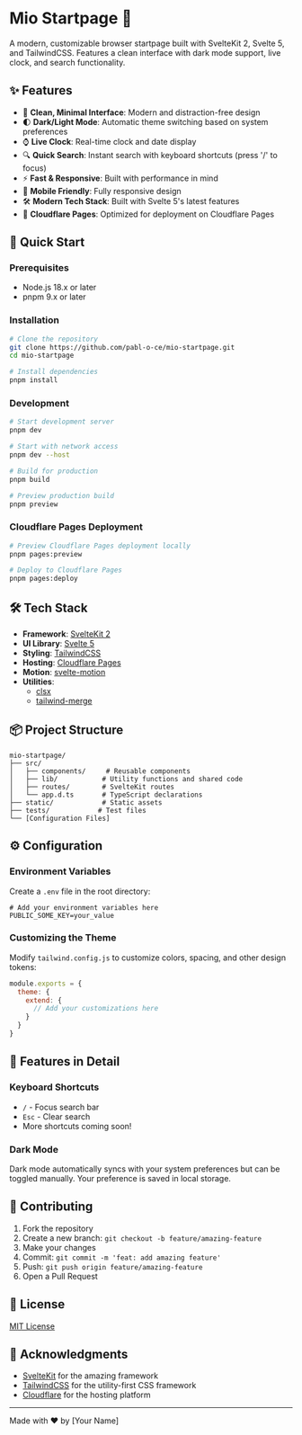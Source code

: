 # Mio Startpage 🚀

A modern, customizable browser startpage built with SvelteKit 2, Svelte 5, and TailwindCSS. Features a clean interface with dark mode support, live clock, and search functionality.

## ✨ Features

- 🎯 **Clean, Minimal Interface**: Modern and distraction-free design
- 🌓 **Dark/Light Mode**: Automatic theme switching based on system preferences
- ⌚ **Live Clock**: Real-time clock and date display
- 🔍 **Quick Search**: Instant search with keyboard shortcuts (press '/' to focus)
- ⚡ **Fast & Responsive**: Built with performance in mind
- 📱 **Mobile Friendly**: Fully responsive design
- 🛠️ **Modern Tech Stack**: Built with Svelte 5's latest features
- 🚀 **Cloudflare Pages**: Optimized for deployment on Cloudflare Pages

## 🚀 Quick Start

### Prerequisites

- Node.js 18.x or later
- pnpm 9.x or later

### Installation

```bash
# Clone the repository
git clone https://github.com/pabl-o-ce/mio-startpage.git
cd mio-startpage

# Install dependencies
pnpm install
```

### Development

```bash
# Start development server
pnpm dev

# Start with network access
pnpm dev --host

# Build for production
pnpm build

# Preview production build
pnpm preview
```

### Cloudflare Pages Deployment

```bash
# Preview Cloudflare Pages deployment locally
pnpm pages:preview

# Deploy to Cloudflare Pages
pnpm pages:deploy
```

## 🛠️ Tech Stack

- **Framework**: [SvelteKit 2](https://kit.svelte.dev/)
- **UI Library**: [Svelte 5](https://svelte.dev/)
- **Styling**: [TailwindCSS](https://tailwindcss.com/)
- **Hosting**: [Cloudflare Pages](https://pages.cloudflare.com/)
- **Motion**: [svelte-motion](https://www.npmjs.com/package/svelte-motion)
- **Utilities**: 
  - [clsx](https://github.com/lukeed/clsx)
  - [tailwind-merge](https://github.com/dcastil/tailwind-merge)

## 📦 Project Structure

```
mio-startpage/
├── src/
│   ├── components/     # Reusable components
│   ├── lib/           # Utility functions and shared code
│   ├── routes/        # SvelteKit routes
│   └── app.d.ts       # TypeScript declarations
├── static/            # Static assets
├── tests/            # Test files
└── [Configuration Files]
```

## ⚙️ Configuration

### Environment Variables

Create a `.env` file in the root directory:

```env
# Add your environment variables here
PUBLIC_SOME_KEY=your_value
```

### Customizing the Theme

Modify `tailwind.config.js` to customize colors, spacing, and other design tokens:

```javascript
module.exports = {
  theme: {
    extend: {
      // Add your customizations here
    }
  }
}
```

## 🧩 Features in Detail

### Keyboard Shortcuts

- `/` - Focus search bar
- `Esc` - Clear search
- More shortcuts coming soon!

### Dark Mode

Dark mode automatically syncs with your system preferences but can be toggled manually. Your preference is saved in local storage.

## 🤝 Contributing

1. Fork the repository
2. Create a new branch: `git checkout -b feature/amazing-feature`
3. Make your changes
4. Commit: `git commit -m 'feat: add amazing feature'`
5. Push: `git push origin feature/amazing-feature`
6. Open a Pull Request

## 📝 License

[MIT License](LICENSE)

## 🙏 Acknowledgments

- [SvelteKit](https://kit.svelte.dev/) for the amazing framework
- [TailwindCSS](https://tailwindcss.com/) for the utility-first CSS framework
- [Cloudflare](https://pages.cloudflare.com/) for the hosting platform

---

Made with ❤️ by [Your Name]